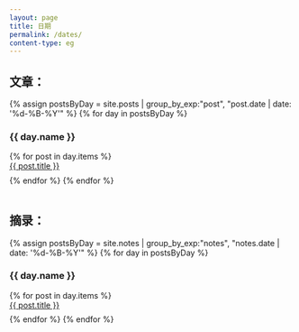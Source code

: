 ```yaml
---
layout: page
title: 日期
permalink: /dates/
content-type: eg
---
```


<style>
.date-content a {
    text-decoration: none;
    color: #4183c4;
}

.date-content a:hover {
    text-decoration: underline;
    color: #4183c4;
}
</style>

<div>
<h2>文章：</h2>
    {% assign postsByDay =
    site.posts | group_by_exp:"post", "post.date | date: '%d-%B-%Y'" %}
    {% for day in postsByDay %}
      <h3 id="{{ day.name }}">{{ day.name }}</h3>
          {% for post in day.items %}
            <li id="date-content" style="padding-bottom: 0.6em; list-style: none;"><a href="{{ post.url }}">{{ post.title }}</a></li>
          {% endfor %}
    {% endfor %}
        <br/>
        <br/>
<h2>摘录：</h2>
    {% assign postsByDay =
    site.notes | group_by_exp:"notes", "notes.date | date: '%d-%B-%Y'" %}
    {% for day in postsByDay %}
      <h3 id="{{ day.name }}">{{ day.name }}</h3>
          {% for post in day.items %}
            <li id="date-content" style="padding-bottom: 0.6em; list-style: none;"><a href="{{ post.url }}">{{ post.title }}</a></li>
          {% endfor %}
    {% endfor %}
        <br/>
        <br/>
</div>
